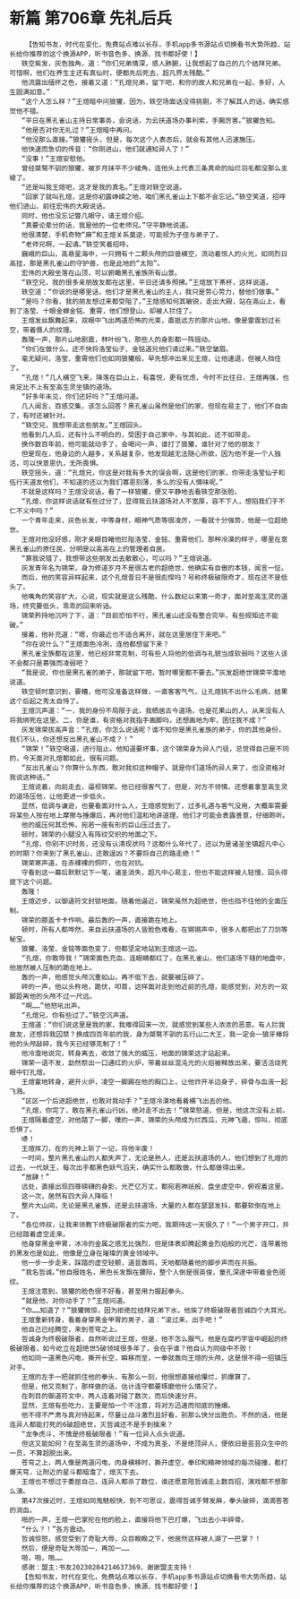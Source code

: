 # 新篇 第706章 先礼后兵
        【告知书友，时代在变化，免费站点难以长存，手机app多书源站点切换看书大势所趋，站长给你推荐的这个换源APP，听书音色多、换源、找书都好使！】
       轶空紫发，灰色独角，道：“你们兄弟情深，感人肺腑，让我想起了自己的几个结拜兄弟。可惜啊，他们在养生主还有真仙时，便都先后死去，超凡界太残酷。”
       他流露出缅怀之色，接着又道：“孔煊兄弟，留下吧，和你的故人和兄弟在一起，多好，人生圆满如意。”
       “这个人怎么样？”王煊暗中问狼獾，因为，轶空场面话没得挑剔，不了解其人的话，确实感觉他不错。
       “平日在黑孔雀山主持日常事务，会说话，为云扶道场办事利索，手腕厉害。”狼獾告知。
       “他是否对你无礼过？”王煊暗中再问。
       “他没那么直接。”狼獾摇头，但是，每次这个人表态后，就会有其他人迅速施压。
       他快速而急切的传音：“你刚进山，他们就通知异人了！”
       “没事！”王煊安慰他。
       曾经桀骜不驯的狼獾，被岁月抹平不少棱角，连他头上代表三条真命的灿烂羽毛都没那么支棱了。
       “还是叫我王煊吧，这才是我的真名。”王煊对轶空说道。
       “回家了就叫孔煊，这是你初露峥嵘之地，咱们黑孔雀山上下都不会忘记。”轶空笑道，招呼他们进山，前往宏伟的大殿说话。
       同时，他也没忘记瞥几眼守，请王煊介绍。
       “真要论辈分的话，我是他的一位老师兄。”守平静地说道。
       他很清楚，手机奇物“麻”和王煊关系莫逆，可能视为子侄与弟子了。
       “老师兄啊，一起请。”轶空笑着招呼。
       巍峨的巨山，高悬星海中，一只拥有十二颗头颅的巨兽横空，流动着惊人的火光，如同烈日高挂，那是黑孔雀山的守护兽，也是此地的“太阳”。
       宏伟的大殿坐落在山顶，可以俯瞰黑孔雀族所有山景。
       “轶空兄，我的很多亲朋故友都在这里，平日还请多照拂。”王煊放下茶杯，这样说道。
       轶空道：“你说的是哪里话，他们才是黑孔雀山的主人，我只是劳心劳力，替他们做事。”
       “是吗？你看，我的朋友想过来都受阻了。”王煊感知何其敏锐，走出大殿，站在高山上，看到了洛莹、十眼金蝉金铭、重霄，他们想登山，却被人拦住了。
       王煊发丝飘舞起来，双眼中飞出两道恐怖的光束，直抵远方的那片山地，像是雷霆划过长空，带着慑人的纹理。
       轰隆一声，那片山地剧震，林叶纷飞，那些人的身影都一阵摇动。
       “你们在做什么，还不快将洛莹仙子、金铭道兄他们请过来。”轶空皱眉。
       毫无疑问，洛莹、重霄他们也如同狼獾般，早先想冲出来见王煊，让他速退，但被人挡住了。
       “孔煊！”几人横空飞来，降落在巨山上，有喜悦，更有忧虑，今时不比往日，王煊再强，也肯定比不上有至高生灵坐镇的道场。
       “好多年未见，你们还好吗？”王煊问道。
       几人闻言，百感交集，该怎么回答？黑孔雀山虽然是他们的家，但现在易主了，他们不自由了，有时还被针对。
       “轶空兄，我想带走这些朋友。”王煊回头。
       他看到几人后，还有什么不明白的，受困于自己家中，与其如此，还不如带走。
       换作数百年前，他可能就动手了，会喝问一声，谁打了狼獾，谁针对了他的朋友？
       但是现在，他身边的人越多，关系越复杂，他发现越无法随心所欲，因为他不是一个人独活，可以快意恩仇，无所畏惧。
       轶空摇头，道：“孔煊兄，你这是对我有多大的误会啊，这是他们的家，你带走洛莹仙子和伍行天道友他们，不知道的还以为我们寡恩刻薄，多么的没有人情味呢。”
       不就是这样吗？王煊没说话，看了一样狼獾，便又平静地去看轶空那张脸。
       “孔煊，你这样说话就有些过分了，显得我云扶道场对人不宽厚，容不下人，想陷我们于不仁不义中吗？”
       一个青年走来，灰色长发，中等身材，眼神气质等很凌厉，一看就十分强势，他是一位超绝世。
       王煊对他没好感，刚才亲眼目睹他拦阻洛莹、金铭、重霄他们，那种冷漠的样子，哪里在意黑孔雀山的原住民，分明是以高高在上的管理者自居。
       “算我说错了，我想带这些朋友出去散散心，可以吗？”王煊说道。
       灰发青年名为锦荣，身为修道岁月不是很古老的超绝世，他确实有自傲的本钱，闻言一怔。
       而后，他的笑容异样起来，这个孔煊昔日不是很彪悍吗？号称终极破限奇才，现在还不是低头了。
       他嘴角的笑容扩大，心说，现实就是这么残酷，什么数纪以来第一奇才，面对至高生灵的道场，终究要低头，乖乖的回来听话。
       锦荣矜持地沉吟了下，道：“目前恐怕不行，黑孔雀山还没有整合完毕，有些规矩还不能破。”
       接着，他补充道：“嗯，你最近也不适合离开，就在这里居住下来吧。”
       “你在说什么？”王煊面色冷冽，连他都想留下来？
       黑孔雀全族都在这里，他已经非常克制，可有些人将他的低调与礼貌当成软弱吗？这些人该不会都只是慕强而凌弱吧？
       “我是说，你也是黑孔雀的弟子，那就留下吧，暂时哪里都不要去。”灰发超绝世锦荣平澹地说道。
       轶空顿时意识到，要糟，他可没准备这样做，一直客客气气，让孔煊挑不出什么毛病，结果这个后起之秀太自恃了。
       王煊沉声道：“一，我的身份不局限于此，我栖居古今道场，也是花果山的人，从来没有人将我绑死在这里。二，你是谁，有资格对我指手画脚吗，还想画地为牢，困住我不成？”
       灰发锦荣拔高声音：“孔煊，你怎么说话呢？谁不知你是黑孔雀族的弟子，你的其他身份，我们不认，你还想反出黑孔雀山不成？！”
       “锦荣！”轶空喝道，进行阻止。他知道要坏事，这个锦荣身为异人门徒，总觉得自己是不同的，今天面对孔煊都如此，很有问题。
       “反出孔雀山？你算什么东西，敢对我扣这种帽子。就是你们道场的异人来了，也没资格对我说这种话。”
       王煊说着，向前走去，逼视锦荣。他已经很客气了，但是，对方不领情，还想着拿至高生灵的道场压他，让他更进一步低头。
       显然，低调与谦逊，也要看面对什么人，王煊感觉到了，过多礼遇与客气没用，大概率需要将某些人按在地上摩擦与捶爆后，再对他们温和地讲道理，他们才可能会表露善意，仔细聆听。
       他的威压何其恐怖，宛若一座有形的巨山压过去了。
       顿时，锦荣的小腿没入有阵纹交织的地面之下。
       “孔煊，你别不识时务，还没有认清现状吗？这都什么年代了，还以为是诸圣坐镇超凡中心的时期？你来到了黑孔雀山，还敢逞凶？不要将自己的路走绝！”
       锦荣寒声道，在赤裸裸的恫吓，也在对抗。
       守看到这一幕后默默记下一笔，诸圣消失，超凡中心易主，但也不能这样被人轻慢，回头得提下这个问题。
       轰隆！
       王煊迈步，以御道符文封锁地面，随着他逼近，锦荣虽然为超绝世，但也挡不住他的全面压制。
       锦荣的膝盖卡卡作响，最后轰的一声，直接跪在地上。
       顿时，所有人都哗然，来自云扶道场的人皆脸色难看，在锵锵声中，很多人都把出了刀剑等秘宝。
       狼獾、洛莹、金铭等面色变了，但都坚定地站到王煊这一边。
       “孔煊，你敢辱我！”锦荣面色充血，连眼睛都红了，在黑孔雀山，他们道场下辖的地盘中，他居然被人压制的跪在地上。
       轰的一声，他感觉头颅沉重如山，再不低下去，就要被压碎了。
       砰的一声，他以头杵地，跪伏，叩首，这样面对走到他近前的孔煊，能感觉到，对方的一双脚距离他的头颅不过一尺远。
       “啊……”他怒吼出声。
       “孔煊兄，你有些过了。”轶空沉声道。
       王煊道：“你们说这里是我的家，我难得回来一次，就感觉到某些人浓浓的恶意。有人拦我故友，还想将我囚禁？换成四百年前的我，身为桀骜不驯的五行山二大王，我一定会一狼牙棒将他的头颅敲碎，我今天已经够克制了！”
       他冷澹地说完，转身离去，收敛了强大的威压，地面的锦荣这才站起来。
       锦荣一语不发，勐然祭出一口通红的火炉，带着丝丝混沌光的火焰被释放出来，要活活烧死眼中钉孔煊。
       王煊霍地转身，避开火炉，凌空一脚踢在他的胸口上，让他炸开半边身子，碎骨与血液一起飞溅。
       “区区一个后进超绝世，也敢对我动手？”王煊冷漠地看着横飞出去的他。
       “孔煊，你完了，敢在黑孔雀山行凶，绝对走不出去！”锦荣怒道，但是，他这次没有上前。
       王煊隔着虚空，对他踏了一脚，噗的一声，锦荣的头颅成为烂西瓜，元神飞遁，惊叫，彻底恐惧了。
       哧！
       王煊挥刀，在的元神上斩了一记，将他半废！
       一时间，整片黑孔雀山的人都失声了，无论是熟人，还是云扶道场的人，他们想到了孔煊的过去，一代妖王，每次出手都黑色妖气滔天，确实什么都敢做，什么都做得出来。
       “放肆！”
       远处，直接出现四尊磅礴的身影，光芒亿万丈，都宛若神祇般，盘坐虚空中，俯视着这里。
       这一次，居然有四大异人降临！
       整片大山间，无论是黑孔雀族，还是云扶道场，大量的人都在瑟瑟发抖，都要软倒在地上了。
       “各位师叔，让我来领教下终极破限者的实力吧，我期待这一天很久了！”一个男子开口，并已经踏着虚空走来。
       他身穿黑金甲胃，冰冷的金属之感无比强烈，但是体表却腾起黄金烈焰般的光芒，连带着他的黑发也是如此，他像是立身在璀璨的黄金领域中。
       他一步一步走来，踩踏的虚空轻颤，道音轰鸣，天地都随着他的脚步声而在共振。
       “我名哲诚。”他自报姓名，黑色长发飘在腰际，整个人倒是很英俊，童孔深邃中带着金色斑纹。
       王煊注意到，狼獾的脸色很不好看，甚至用力握起拳头。
       “就是他，对你动手了？”王煊问道。
       “你……知道了？”狼獾微惊，因为拒绝拉结拜兄弟下水，他挨了终极破限者哲诚四个大耳光。
       王煊重新转身，看着身穿黑金甲胃的男子，道：“滚过来，出手吧！”
       他自己已经腾空，来到苍穹之上。
       哲诚身为终极破限者，自然听说过王煊，但是，他不怎么服气，他是在腐朽宇宙中崛起的终极破限者，如今屹立在超绝世5破领域很多年了，会在乎谁？他自认为同级中不败！
       他如同一道黑色闪电，撕开长空，瞬移而至，一拳就轰向王煊的头颅，这是恨不得一招镇压对手。
       王煊的左手一把就抓住他的拳头，有那么一刻，他很想直接给攥烂，抓爆算了。
       但是，他又克制了，那样做的话，估计连守都要琢磨他什么情况了。
       在刺目的御道符文中，两人连着对碰了数次，而后快速分开。
       显然，王煊有些吃力，主要是怕一个不注意，将对方迅速而彻底的捶爆。
       他不得不严肃与真对待起来，尽量让战斗激烈且好看，别那么快分出胜负。不然的话，他是连异人都能打死的6破超绝世，灭哲诚还不是手到擒来？
       “龙争虎斗，不愧是终极破限者！”有一位异人点头说道。
       但这又能如何？在至高生灵的道场中，不成为真圣，不是绝顶异人，便依旧是芸芸众生中的一员，不算超脱出来。
       苍穹之上，两人像是两道闪电，肉身横移时，撕开虚空，拳印和精神领域的每次碰撞，都打爆天穹，让附近的星斗都暗澹了，熄灭下去。
       王煊也不想过于委屈自己，连异人都杀了数位，谁还愿意陪哲诚走上数百招，演戏都不想那么演。
       第47次接近时，王煊如同鬼魅般快，到不可思议，震得哲诚手臂发麻，拳头破碎，滴滴答答的淌血。
       啪的一声，王煊一巴掌抡在他的脸上，直接将他下巴打爆，飞出去小半碎骨。
       “什么？！”各方震动。
       哲诚惊怒，感觉受到了奇耻大辱，众目睽睽之下，他居然这样被人湖了一巴掌？！
       然后，便是奇耻大辱加一，再加一……
       啪，啪，啪……
       感谢：盟主:书友20230204214637369，谢谢盟主支持！
       【告知书友，时代在变化，免费站点难以长存，手机app多书源站点切换看书大势所趋，站长给你推荐的这个换源APP，听书音色多、换源、找书都好使！】